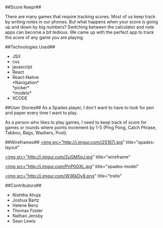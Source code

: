 <!-- Title -->
##Score Keepr##




<!-- Descriptions -->
There are many games that require tracking scores. Most of us keep track by writing notes in our phones. But what happens when your score is going up and down by big numbers? Switching between the calculator and note apps can become a bit tedious. We came up with the perfect app to track the score of any game you are playing.



##Technologies Used##
<ul>
<li>JSX</li>
<li>css</li>
<li>javascript</li>
<li>React
<li>React-Native</li>
*Navigation* </br>
*picker*</br>
*models*
<li>XCODE</li>

</ul>


##User Stories##
As a Spades player, I don't want to have to look for pen and paper every time I want to play.

As a person who likes to play games, I need to keep track of score for games or rounds where points increment by 1-5 (Ping Pong, Catch Phrase, Tabboo, Bags, Washers, Pool).


##Wireframes##
<a href="http://imgur.com/i2S167i"><img src="http://i.imgur.com/i2S167i.jpg" title="spades-layout"</a>

<a href="http://imgur.com/2uGM5qJ"><img src="http://i.imgur.com/2uGM5qJ.jpg" title="wireframe"</a>

<a href="http://imgur.com/PnP0GXL"><img src="http://i.imgur.com/PnP0GXL.jpg" title="spades-model"</a>

<a href="http://imgur.com/W36kDv8"><img src="http://i.imgur.com/W36kDv8.png" title="trello"</a>

##Contributors##
<ul>
<li>Nishtha Ahuja </li>
<li>Joshua Bartz</li>
<li>Helene Benz</li>
<li>Thomas Foster</li>
<li>Nathan Jensby</li>
<li>Sean Lewis</li>
</ul>
